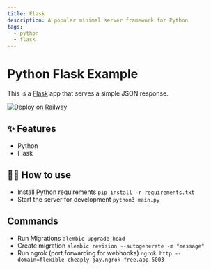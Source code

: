 ```yaml
---
title: Flask
description: A popular minimal server framework for Python
tags:
  - python
  - flask
---
```


# Python Flask Example

This is a [Flask](https://flask.palletsprojects.com/en/1.1.x/) app that serves a simple JSON response.

[![Deploy on Railway](https://railway.app/button.svg)](https://railway.app/new/template/zUcpux)

## ✨ Features

- Python
- Flask

## 💁‍♀️ How to use

- Install Python requirements `pip install -r requirements.txt`
- Start the server for development `python3 main.py`


## Commands
- Run Migrations `alembic upgrade head`
- Create migration `alembic revision --autogenerate -m "message"`
- Run ngrok (port forwarding for webhooks) `ngrok http --domain=flexible-cheaply-jay.ngrok-free.app 5003`